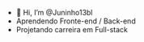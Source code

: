 - 👋 Hi, I’m @Juninho13bl
- Aprendendo Fronte-end / Back-end
- Projetando carreira em Full-stack

<!---
Juninho13bl/Juninho13bl is a ✨ special ✨ repository because its `README.md` (this file) appears on your GitHub profile.
You can click the Preview link to take a look at your changes.
--->

